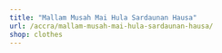 ```yaml
---
title: "Mallam Musah Mai Hula Sardaunan Hausa"
url: /accra/mallam-musah-mai-hula-sardaunan-hausa/
shop: clothes
---
```

